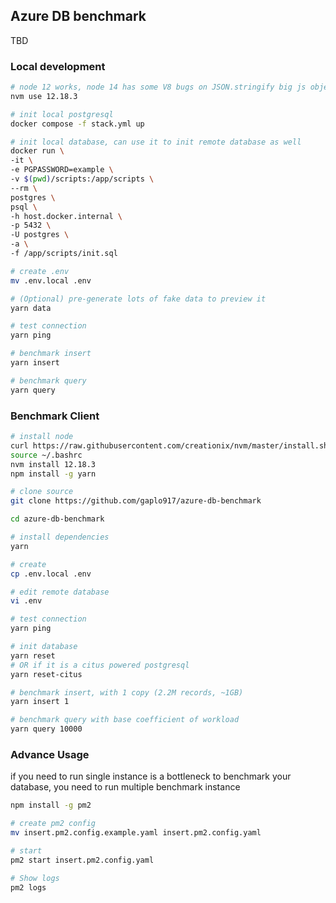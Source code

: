 ## Azure DB benchmark
TBD


### Local development
```bash
# node 12 works, node 14 has some V8 bugs on JSON.stringify big js object on 'yarn data'
nvm use 12.18.3

# init local postgresql
docker compose -f stack.yml up

# init local database, can use it to init remote database as well
docker run \
-it \
-e PGPASSWORD=example \
-v $(pwd)/scripts:/app/scripts \
--rm \
postgres \
psql \
-h host.docker.internal \
-p 5432 \
-U postgres \
-a \
-f /app/scripts/init.sql

# create .env
mv .env.local .env

# (Optional) pre-generate lots of fake data to preview it
yarn data

# test connection
yarn ping

# benchmark insert
yarn insert

# benchmark query
yarn query
```

### Benchmark Client
```bash
# install node
curl https://raw.githubusercontent.com/creationix/nvm/master/install.sh | bash
source ~/.bashrc
nvm install 12.18.3
npm install -g yarn

# clone source
git clone https://github.com/gaplo917/azure-db-benchmark

cd azure-db-benchmark

# install dependencies
yarn

# create 
cp .env.local .env

# edit remote database
vi .env

# test connection
yarn ping

# init database
yarn reset 
# OR if it is a citus powered postgresql
yarn reset-citus

# benchmark insert, with 1 copy (2.2M records, ~1GB)
yarn insert 1

# benchmark query with base coefficient of workload
yarn query 10000
```

### Advance Usage
if you need to run single instance is a bottleneck to benchmark your database, you need to run multiple benchmark instance
```bash
npm install -g pm2

# create pm2 config
mv insert.pm2.config.example.yaml insert.pm2.config.yaml

# start
pm2 start insert.pm2.config.yaml

# Show logs
pm2 logs
```
